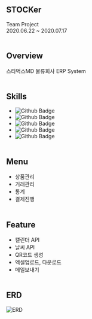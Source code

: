 ## STOCKer
Team Project   
2020.06.22 ~ 2020.07.17
<br><br>
## Overview
스타벅스MD 물류회사 ERP System
<br><br>
## Skills
* ![Github Badge](https://img.shields.io/badge/-JAVA-red)
* ![Github Badge](https://img.shields.io/badge/-JSP/Servlet-brightgreen)
* ![Github Badge](https://img.shields.io/badge/-Javascript/JQuery-yellow)
* ![Github Badge](https://img.shields.io/badge/-Oracle-327da8)
* ![Github Badge](https://shields.io/badge/-HTML/CSS-ff69b4)
<br><br>
## Menu
* 상품관리
* 거래관리
* 통계
* 결제진행
<br><br>
## Feature
* 캘린더 API
* 날씨 API
* QR코드 생성
* 엑셀업로드, 다운로드
* 메일보내기
<br><br>
## ERD
![ERD]()
